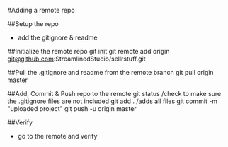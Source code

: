 #Adding a remote repo

##Setup the repo
-	add the gitignore & readme

##Initialize the remote repo
	git init
	git remote add origin git@github.com:StreamlinedStudio/sellrstuff.git


##Pull the .gitignore and readme from the remote branch
	git pull origin master


##Add, Commit & Push repo to the remote
	git status /check to make sure the .gitignore files are not included 
	git add .  /adds all files 
	git commit -m "uploaded project"
	git push -u origin master

##Verify
-	go to the remote and verify
